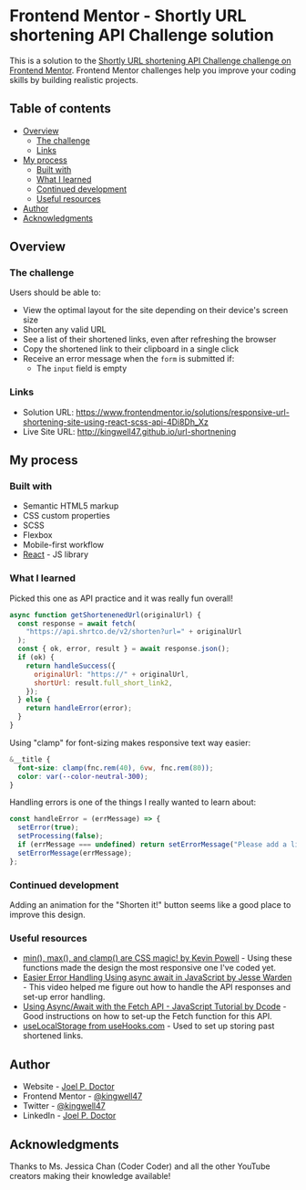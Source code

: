 # Frontend Mentor - Shortly URL shortening API Challenge solution

This is a solution to the [Shortly URL shortening API Challenge challenge on Frontend Mentor](https://www.frontendmentor.io/challenges/url-shortening-api-landing-page-2ce3ob-G). Frontend Mentor challenges help you improve your coding skills by building realistic projects.

## Table of contents

- [Overview](#overview)
  - [The challenge](#the-challenge)
  - [Links](#links)
- [My process](#my-process)
  - [Built with](#built-with)
  - [What I learned](#what-i-learned)
  - [Continued development](#continued-development)
  - [Useful resources](#useful-resources)
- [Author](#author)
- [Acknowledgments](#acknowledgments)

## Overview

### The challenge

Users should be able to:

- View the optimal layout for the site depending on their device's screen size
- Shorten any valid URL
- See a list of their shortened links, even after refreshing the browser
- Copy the shortened link to their clipboard in a single click
- Receive an error message when the `form` is submitted if:
  - The `input` field is empty

### Links

- Solution URL: https://www.frontendmentor.io/solutions/responsive-url-shortening-site-using-react-scss-api-4Di8Dh_Xz
- Live Site URL: http://kingwell47.github.io/url-shortnening

## My process

### Built with

- Semantic HTML5 markup
- CSS custom properties
- SCSS
- Flexbox
- Mobile-first workflow
- [React](https://reactjs.org/) - JS library

### What I learned

Picked this one as API practice and it was really fun overall!

```js
async function getShortenenedUrl(originalUrl) {
  const response = await fetch(
    "https://api.shrtco.de/v2/shorten?url=" + originalUrl
  );
  const { ok, error, result } = await response.json();
  if (ok) {
    return handleSuccess({
      originalUrl: "https://" + originalUrl,
      shortUrl: result.full_short_link2,
    });
  } else {
    return handleError(error);
  }
}
```

Using "clamp" for font-sizing makes responsive text way easier:

```scss
&__title {
  font-size: clamp(fnc.rem(40), 6vw, fnc.rem(80));
  color: var(--color-neutral-300);
}
```

Handling errors is one of the things I really wanted to learn about:

```js
const handleError = (errMessage) => {
  setError(true);
  setProcessing(false);
  if (errMessage === undefined) return setErrorMessage("Please add a link");
  setErrorMessage(errMessage);
};
```

### Continued development

Adding an animation for the "Shorten it!" button seems like a good place to improve this design.

### Useful resources

- [min(), max(), and clamp() are CSS magic! by Kevin Powell](https://www.youtube.com/watch?v=U9VF-4euyRo) - Using these functions made the design the most responsive one I've coded yet.
- [Easier Error Handling Using async await in JavaScript by Jesse Warden](https://www.youtube.com/watch?v=0iiZHlT0boc) - This video helped me figure out how to handle the API responses and set-up error handling.
- [Using Async/Await with the Fetch API - JavaScript Tutorial by Dcode](https://www.youtube.com/watch?v=Yp9KIcSKTNo) - Good instructions on how to set-up the Fetch function for this API.
- [useLocalStorage from useHooks.com](https://usehooks.com/useLocalStorage/) - Used to set up storing past shortened links.

## Author

- Website - [Joel P. Doctor](https://www.joeldoctor.com)
- Frontend Mentor - [@kingwell47](https://www.frontendmentor.io/profile/kingwell47)
- Twitter - [@kingwell47](https://www.twitter.com/kingwell47)
- LinkedIn - [Joel P. Doctor](https://www.linkedin.com/in/joel-d-05854919/)

## Acknowledgments

Thanks to Ms. Jessica Chan (Coder Coder) and all the other YouTube creators making their knowledge available!
